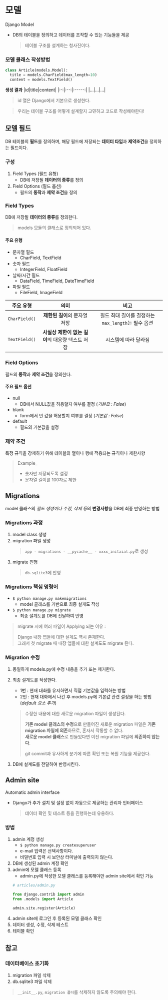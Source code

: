 # 모델
Django Model
- DB의 테이블을 정의하고 데이터를 조작할 수 있는 기능들을 제공
  > 테이블 구조를 설계하는 청사진이다.

### 모델 클래스 작성방법
```python
class Article(models.Model):
  title = models.CharField(max_length=10)
  content = models.TextField()
```
**생성 결과**
|id|title|content|
|:-:|:--:|:-----:|
|...|...|...|

> id 열은 Django에서 기본으로 생성한다.

> 우리는 테이블 구조를 어떻게 설계할지 고민하고 코드로 작성해야한다!

## 모델 필드
DB 테이블의 **필드**를 정의하며, 해당 필드에 저장되는 **데이터 타입**과 **제약조건**을 정의하는 필드이다.

### 구성
1. Field Types (필드 유형)
   - DB에 저장될 **데이터의 종류**를 정의
2. Field Options (필드 옵션)
   - 필드의 **동작**과 **제약 조건**을 정의

### Field Types
DB에 저장될 **데이터의 종류**를 정의한다.
> models 모듈의 클래스로 정의되어 있다.

  #### 주요 유형
  - 문자열 필드
    - CharField, TextField
  - 숫자 필드
    - IntegerField, FloatField
  - 날짜/시간 필드
    - DataField, TimeField, DateTimeField
  - 파일 필드
    - FileField, ImageField

|주요 유형|의미|비고|
|:-:|:-:|:-:|
|`CharField()`|**제한된 길이**의 문자열 저장|필드 최대 길이를 결정하는 `max_length`는 필수 옵션|
|`TextField()`|**사실상 제한이 없는 길이**의 대용량 텍스트 저장|시스템에 따라 달라짐|

### Field Options
필드의 **동작**과 **제약 조건**을 정의한다.

  #### 주요 필드 옵션
  - null
    - DB에서 NULL값을 허용할지 여부를 결정 (*기본값 : False*)
  - blank
    - form에서 빈 값을 허용할지 여부를 결정 (*기본값 : False*)
  - default
    - 필드의 기본값을 설정

### 제약 조건
특정 규칙을 강제하기 위해 테이블의 열이나 행에 적용되는 규칙이나 제한사항
> Example_
> - 숫자만 저장되도록 설정
> - 문자열 길이를 100자로 제한

## Migrations
model 클래스의 *필드 생성이나 수정, 삭제 등*의 **변경사항**을 DB에 최종 반영하는 방법

### Migrations 과정
1. model class 생성
2. migration 파일 생성
   > `app - migrations - __pycache__ - xxxx_initaial.py`로 생성
3. migrate 진행
   > `db.sqlite3`에 반영

### Migrations 핵심 명령어
- `$ python manage.py makemigrations`
  - model 클래스를 기반으로 최종 설게도 작성
- `$ python manage.py migrate`
  - 최종 설계도를 DB에 전달하여 반영

> migrate 시에 여러 파일이 Applying 되는 이유 :
>
> Django 내장 앱들에 대한 설계도 역시 존재한다.<br>
> 그래서 첫 migrate 때 내장 앱들에 대한 설계도도 migrate 된다.

### Migration 수정
1. 동일하게 models.py에 수정 내용을 추가 또는 제거한다.
2. 최종 설계도를 작성한다.
   - 1번 : 현재 대화를 유지하면서 직접 기본값을 입력하는 방법
   - 2번 : 현재 대화에서 나간 후 models.py에 기본값 관련 설정을 하는 방법<br> (*default 요소 추가*)
  
   > 수정한 내용에 대한 새로운 migration 파일이 생성된다.
   >
   > **기존 model 클래스의 수정**으로 만들어진 새로운 migration 파일은 **기존 migration 파일에 의존**하므로, 혼자서 작동할 수 없다.<br>
   > **새로운 model 클래스**로 만들었다면 이전 migration 파일에 **의존하지 않는다**.
   >
   > git commit과 유사하게 분기에 따른 확인 또는 복원 기능을 제공한다.
3. DB에 설계도를 전달하여 반영시킨다.

## Admin site
Automatic admin interface
- Django가 추가 설치 및 설정 없이 자동으로 제공하는 관리자 인터페이스
  > 데이터 확인 및 테스트 등을 진행하는데 유용하다.

### 방법
1. admin 계정 생성
   - `$ python manage.py createsuperuser`
   - e-mail 입력은 선택사항이다.
   - 비밀번호 입력 시 보안상 터미널에 출력되지 않는다.
2. DB에 생성된 admin 계정 확인
3. admin에 모델 클래스 등록
   - admin.py에 작성한 모델 클래스를 등록해야만 admin site에서 확인 가능
   ```python
   # articles/admin.py

   from django.contrib import admin
   from .models import Article

   admin.site.register(Article)
   ```
4. admin site에 로그인 후 등록된 모델 클래스 확인
5. 데이터 생성, 수정, 삭제 테스트
6. 테이블 확인

## 참고
### 데이터베이스 초기화
1. migration 파일 삭제
2. db.sqlite3 파일 삭제
> `__init__.py`, `migration 폴더`를 삭제하지 않도록 주의해야 한다.